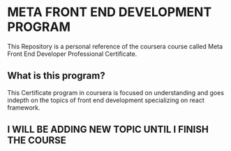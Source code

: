 # META FRONT END DEVELOPMENT PROGRAM #

This Repository is a personal reference of the coursera course called Meta Front End Developer Professional Certificate.

## What is this program? ##

This Certificate program in coursera is focused on understanding and goes indepth on the topics of front end development specializing on react framework.

## I WILL BE ADDING NEW TOPIC UNTIL I FINISH THE COURSE ##